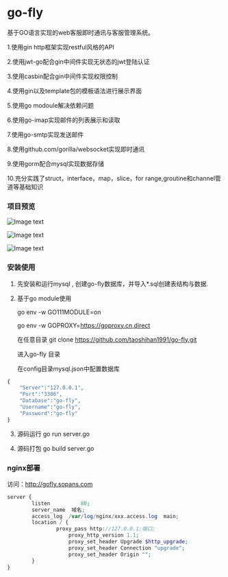 # go-fly
基于GO语言实现的web客服即时通讯与客服管理系统。

1.使用gin http框架实现restful风格的API

2.使用jwt-go配合gin中间件实现无状态的jwt登陆认证

3.使用casbin配合gin中间件实现权限控制

4.使用gin以及template包的模板语法进行展示界面

5.使用go modoule解决依赖问题

6.使用go-imap实现邮件的列表展示和读取

7.使用go-smtp实现发送邮件

8.使用github.com/gorilla/websocket实现即时通讯

9.使用gorm配合mysql实现数据存储

10.充分实践了struct，interface，map，slice，for range,groutine和channel管道等基础知识

### 项目预览

![Image text](https://img2020.cnblogs.com/blog/726254/202006/726254-20200628213102562-970752675.jpg)

![Image text](https://img2020.cnblogs.com/blog/726254/202006/726254-20200628213122308-1498566060.jpg)

![Image text](https://img2020.cnblogs.com/blog/726254/202006/726254-20200628213137942-667076789.jpg)


### 安装使用


1. 先安装和运行mysql , 创建go-fly数据库，并导入*.sql创建表结构与数据.

2. 基于go module使用

   go env -w GO111MODULE=on
   
   go env -w GOPROXY=https://goproxy.cn,direct
   
   在任意目录 git clone https://github.com/taoshihan1991/go-fly.git
   
   进入go-fly 目录
   
   在config目录mysql.json中配置数据库
```php
{
	"Server":"127.0.0.1",
	"Port":"3306",
	"Database":"go-fly",
	"Username":"go-fly",
	"Password":"go-fly"
}
```


3. 源码运行 go run server.go

4. 源码打包 go build server.go

### nginx部署

访问：http://gofly.sopans.com


```php
server {
        listen          80; 
        server_name  域名;
        access_log  /var/log/nginx/xxx.access.log  main;
        location / { 
                proxy_pass http://127.0.0.1:端口;
                    proxy_http_version 1.1;
                    proxy_set_header Upgrade $http_upgrade;
                    proxy_set_header Connection "upgrade";
                    proxy_set_header Origin ""; 
        }   
}
```
